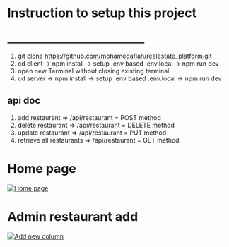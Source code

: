 # Instruction to setup this project
## _______________________________

1. git clone https://github.com/mohamedaflah/realestate_platform.git
2. cd client
   -> npm install
   -> setup .env based .env.local
   -> npm run dev
3. open new Terminal without closing existing terminal
4. cd server
   -> npm install
   -> setup .env based .env.local
   -> npm run dev

## api doc

1. add restaurant => /api/restaurant = POST method
2. delete restaurant => /api/restaurant = DELETE method
3. update restaurant => /api/restaurant = PUT method
3. retrieve all restaurants => /api/restaurant = GET method



# Home page

[![Home page](/media/res1.png)]()

# Admin restaurant add

[![Add new column](/media/res2.png)]()

